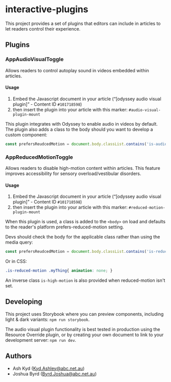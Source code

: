# interactive-plugins

This project provides a set of plugins that editors can include in articles to let readers control their experience.

## Plugins

### AppAudioVisualToggle

Allows readers to control autoplay sound in videos embedded within articles.

#### Usage

1. Embed the Javascript document in your article (“[odyssey audio visual plugin]” - Content ID `#101718598`)
2. then insert the plugin into your article with this marker: `#audio-visual-plugin-mount`

This plugin integrates with Odyssey to enable audio in videos by default. The plugin also adds a class to the body should you want to develop a custom component:

```js
const prefersReudcedMotion = document.body.classList.contains('is-audio-enabled');
```

### AppReducedMotionToggle

Allows readers to disable high-motion content within articles. This feature improves accessibility for sensory overload/vestibular disorders.

#### Usage

1. Embed the Javascript document in your article (“[odyssey audio visual plugin]” - Content ID `#101718598`)
2. then insert the plugin into your article with this marker: `#reduced-motion-plugin-mount`

When this plugin is used, a class is added to the `<body>` on load and defaults to the reader's platform prefers-reduced-motion setting.

Devs should check the body for the applicable class rather than using the media query:

```js
const prefersReudcedMotion = document.body.classList.contains('is-reduced-motion');
```

Or in CSS:

```css
.is-reduced-motion .myThing{ animation: none; }
```

 An inverse class `is-high-motion` is also provided when reduced-motion isn't set.

## Developing

This project uses Storybook where you can preview components, including light & dark variants: `npm run storybook`.

The audio visual plugin functionality is best tested in production using the Resource Override plugin, or by creating your own document to link to your development server: `npm run dev`.

## Authors

- Ash Kyd ([Kyd.Ashley@abc.net.au](mailto:Kyd.Ashley@abc.net.au))
- Joshua Byrd ([Byrd.Joshua@abc.net.au](mailto:Byrd.Joshua@abc.net.au))
